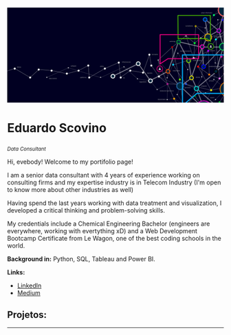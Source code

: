 <p align="center">
  <img src="banner.png" >
</p>

# Eduardo Scovino
<sub>*Data Consultant*</sub>

Hi, evebody! Welcome to my portifolio page!

I am a senior data consultant with 4 years of experience working on consulting firms and my expertise industry is in Telecom Industry (I'm open to know more about other industries as well)

Having spend the last years working with data treatment and visualization, I developed a critical thinking and problem-solving skills.

My credentials include a Chemical Engineering Bachelor (engineers are everywhere, working with evertything xD) and a Web Development Bootcamp Certificate from Le Wagon, one of the best coding schools in the world.

**Background in:** Python, SQL, Tableau and Power BI.

**Links:**
* [LinkedIn](https://https://www.linkedin.com/in/eduardo-scovino-943461b8/)
* [Medium](https://medium.com/@eduardoscovino)

## Projetos:
---
